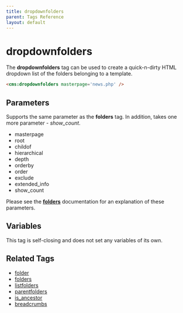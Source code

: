 ```yaml
---
title: dropdownfolders
parent: Tags Reference
layout: default
---
```


# dropdownfolders

The **dropdownfolders** tag can be used to create a quick-n-dirty HTML dropdown list of the folders belonging to a template.

```html
<cms:dropdownfolders masterpage='news.php' />
```

## Parameters

Supports the same parameter as the **folders** tag. In addition, takes one more parameter - *show\_count*.

*   masterpage
*   root
*   childof
*   hierarchical
*   depth
*   orderby
*   order
*   exclude
*   extended\_info
*   show\_count

Please see the [**folders**](../folders.html) documentation for an explanation of these parameters.

## Variables

This tag is self-closing and does not set any variables of its own.

## Related Tags

*   [folder](./folder.html)
*   [folders](./folders.html)
*   [listfolders](./listfolders.html)
*   [parentfolders](./parentfolders.html)
*   [is\_ancestor](../is_ancestor.html)
*   [breadcrumbs](./breadcrumbs.html)
